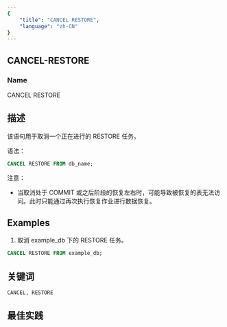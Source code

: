 ```yaml
---
{
    "title": "CANCEL RESTORE",
    "language": "zh-CN"
}
---
```


<!--
Licensed to the Apache Software Foundation (ASF) under one
or more contributor license agreements.  See the NOTICE file
distributed with this work for additional information
regarding copyright ownership.  The ASF licenses this file
to you under the Apache License, Version 2.0 (the
"License"); you may not use this file except in compliance
with the License.  You may obtain a copy of the License at

  http://www.apache.org/licenses/LICENSE-2.0

Unless required by applicable law or agreed to in writing,
software distributed under the License is distributed on an
"AS IS" BASIS, WITHOUT WARRANTIES OR CONDITIONS OF ANY
KIND, either express or implied.  See the License for the
specific language governing permissions and limitations
under the License.
-->

## CANCEL-RESTORE

### Name

CANCEL  RESTORE

## 描述

该语句用于取消一个正在进行的 RESTORE 任务。

语法：

```sql
CANCEL RESTORE FROM db_name;
```

注意：

- 当取消处于 COMMIT 或之后阶段的恢复左右时，可能导致被恢复的表无法访问。此时只能通过再次执行恢复作业进行数据恢复。 

## Examples

1. 取消 example_db 下的 RESTORE 任务。

```sql
CANCEL RESTORE FROM example_db;
```

## 关键词

    CANCEL, RESTORE

## 最佳实践

